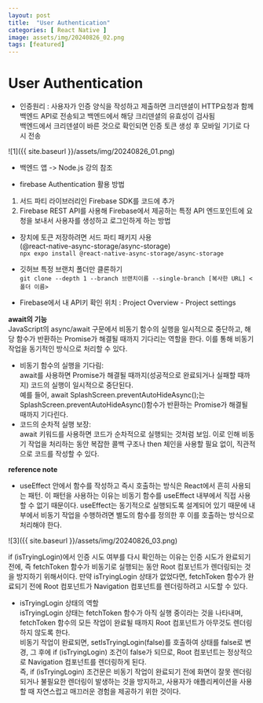 ```yaml
---  
layout: post  
title:  "User Authentication"  
categories: [ React Native ]  
image: assets/img/20240826_02.png  
tags: [featured]  
---  
```

  
# User Authentication  
  
- 인증원리 : 사용자가 인증 양식을 작성하고 제출하면 크리덴셜이 HTTP요청과 함께 백엔드 API로 전송되고 백엔드에서 해당 크리덴셜의 유효성이 검사됨  
백엔드에서 크리덴셜이 바른 것으로 확인되면 인증 토큰 생성 후 모바일 기기로 다시 전송  
  
![1]({{ site.baseurl }}/assets/img/20240826_01.png)   
  
- 백엔드 앱 -> Node.js 강의 참조  
  
- firebase Authentication 활용 방법  
1. 서드 파티 라이브러리인 Firebase SDK를 코드에 추가  
2. Firebase REST API를 사용해 Firebase에서 제공하는 특정 API 엔드포인트에 요청을 보내서 사용자를 생성하고 로그인하게 하는 방법  
  
- 장치에 토큰 저장하려면 서드 파티 패키지 사용  
(@react-native-async-storage/async-storage)  
`npx expo install @react-native-async-storage/async-storage`  
  
  
- 깃허브 특정 브랜치 폴더만 클론하기   
`git clone --depth 1 --branch 브랜치이름 --single-branch [복사한 URL] <폴더 이름>`  
  
- Firebase에서 내 API키 확인 위치 : Project Overview - Project settings  
  
**await의 기능**  
JavaScript의 async/await 구문에서 비동기 함수의 실행을 일시적으로 중단하고, 해당 함수가 반환하는 Promise가 해결될 때까지 기다리는 역할을 한다. 이를 통해 비동기 작업을 동기적인 방식으로 처리할 수 있다.  
- 비동기 함수의 실행을 기다림:  
await를 사용하면 Promise가 해결될 때까지(성공적으로 완료되거나 실패할 때까지) 코드의 실행이 일시적으로 중단된다.  
예를 들어, await SplashScreen.preventAutoHideAsync();는 SplashScreen.preventAutoHideAsync()함수가 반환하는 Promise가 해결될 때까지 기다린다.  
- 코드의 순차적 실행 보장:  
await 키워드를 사용하면 코드가 순차적으로 실행되는 것처럼 보임. 이로 인해 비동기 작업을 처리하는 동안 복잡한 콜백 구조나 then 체인을 사용할 필요 없이, 직관적으로 코드를 작성할 수 있다.  
  
**reference note**  
- useEffect 안에서 함수를 작성하고 즉시 호출하는 방식은 React에서 흔히 사용되는 패턴. 이 패턴을 사용하는 이유는 비동기 함수를 useEffect 내부에서 직접 사용할 수 없기 때문이다. useEffect는 동기적으로 실행되도록 설계되어 있기 때문에 내부에서 비동기 작업을 수행하려면 별도의 함수를 정의한 후 이를 호출하는 방식으로 처리해야 한다.  
  
![3]({{ site.baseurl }}/assets/img/20240826_03.png)   
  
if (isTryingLogin)에서 인증 시도 여부를 다시 확인하는 이유는 인증 시도가 완료되기 전에, 즉 fetchToken 함수가 비동기로 실행되는 동안 Root 컴포넌트가 렌더링되는 것을 방지하기 위해서이다. 만약 isTryingLogin 상태가 없었다면, fetchToken 함수가 완료되기 전에 Root 컴포넌트가 Navigation 컴포넌트를 렌더링하려고 시도할 수 있다.  
- isTryingLogin 상태의 역할  
isTryingLogin 상태는 fetchToken 함수가 아직 실행 중이라는 것을 나타내며, fetchToken 함수의 모든 작업이 완료될 때까지 Root 컴포넌트가 아무것도 렌더링하지 않도록 한다.  
비동기 작업이 완료되면, setIsTryingLogin(false)를 호출하여 상태를 false로 변경, 그 후에 if (isTryingLogin) 조건이 false가 되므로, Root 컴포넌트는 정상적으로 Navigation 컴포넌트를 렌더링하게 된다.  
즉, if (isTryingLogin) 조건문은 비동기 작업이 완료되기 전에 화면이 잘못 렌더링되거나 불필요한 렌더링이 발생하는 것을 방지하고, 사용자가 애플리케이션을 사용할 때 자연스럽고 매끄러운 경험을 제공하기 위한 것이다.  
  
  